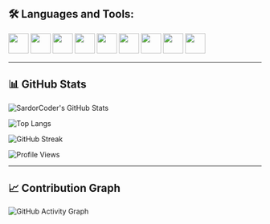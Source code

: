 ## 🛠️ Languages and Tools:

<p align="left">
  <img src="https://cdn.jsdelivr.net/gh/devicons/devicon/icons/html5/html5-original.svg" width="40"/>
  <img src="https://cdn.jsdelivr.net/gh/devicons/devicon/icons/css3/css3-original.svg" width="40"/>
  <img src="https://cdn.jsdelivr.net/gh/devicons/devicon/icons/javascript/javascript-original.svg" width="40"/>
  <img src="https://cdn.jsdelivr.net/gh/devicons/devicon/icons/typescript/typescript-original.svg" width="40"/>
  <img src="https://cdn.jsdelivr.net/gh/devicons/devicon/icons/react/react-original.svg" width="40"/>
  <img src="https://cdn.jsdelivr.net/gh/devicons/devicon/icons/nodejs/nodejs-original.svg" width="40"/>
  <img src="https://cdn.jsdelivr.net/gh/devicons/devicon/icons/python/python-original.svg" width="40"/>
  <img src="https://cdn.jsdelivr.net/gh/devicons/devicon/icons/git/git-original.svg" width="40"/>
  <img src="https://cdn.jsdelivr.net/gh/devicons/devicon/icons/github/github-original.svg" width="40"/>
</p>

---

## 📊 GitHub Stats

![SardorCoder's GitHub Stats](https://github-readme-stats.vercel.app/api?username=SardorCoder&show_icons=true&theme=radical&count_private=true&hide_rank=false)

![Top Langs](https://github-readme-stats.vercel.app/api/top-langs/?username=SardorCoder&layout=compact&theme=radical)

![GitHub Streak](https://streak-stats.demolab.com?user=SardorCoder&theme=radical&border_radius=5)

![Profile Views](https://komarev.com/ghpvc/?username=SardorCoder&label=Profile%20views&color=0e75b6&style=flat)

---

## 📈 Contribution Graph

![GitHub Activity Graph](https://github-readme-activity-graph.cyclic.app/graph?username=SardorCoder&bg_color=0d1117&color=ffffff&line=5BCDEC&point=ffffff&area=true&hide_border=true)

